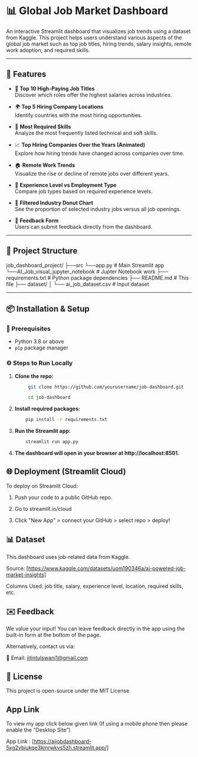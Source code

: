 # 📊 Global Job Market Dashboard

An interactive Streamlit dashboard that visualizes job trends using a dataset from Kaggle. This project helps users understand various aspects of the global job market such as top job titles, hiring trends, salary insights, remote work adoption, and required skills.

---

## 🚀 Features

- 💼 **Top 10 High-Paying Job Titles**  
  Discover which roles offer the highest salaries across industries.

- 🌍 **Top 5 Hiring Company Locations**  
  Identify countries with the most hiring opportunities.

- 🧠 **Most Required Skills**  
  Analyze the most frequently listed technical and soft skills.

- 📈 **Top Hiring Companies Over the Years (Animated)**  
  Explore how hiring trends have changed across companies over time.

- 🏠 **Remote Work Trends**  
  Visualize the rise or decline of remote jobs over different years.

- 👥 **Experience Level vs Employment Type**  
  Compare job types based on required experience levels.

- 🧾 **Filtered Industry Donut Chart**  
  See the proportion of selected industry jobs versus all job openings.

- 💬 **Feedback Form**  
  Users can submit feedback directly from the dashboard.

---

## 📁 Project Structure

job_dashboard_project/
├──src
  └──app.py # Main Streamlit app
   └──AI_Job_visual_jupyter_notebook # Jupter Notebook work
├── requirements.txt # Python package dependencies
├── README.md # This file
├── dataset/
│ └── ai_job_dataset.csv # Input dataset


---

## 📦 Installation & Setup

### 🔧 Prerequisites
- Python 3.8 or above
- `pip` package manager

### ⚙️ Steps to Run Locally

1. **Clone the repo:**
   ```bash
        git clone https://github.com/yourusername/job-dashboard.git

        cd job-dashboard 
    ```
2. **Install required packages:**
    ```bash
        pip install -r requirements.txt
    ``` 
3. **Run the Streamlit app:**
    ```bash
        streamlit run app.py
    ```

4. **The dashboard will open in your browser at http://localhost:8501.**

## 🌐 Deployment (Streamlit Cloud)
To deploy on Streamlit Cloud:

1. Push your code to a public GitHub repo.

2. Go to streamlit.io/cloud

3. Click "New App" > connect your GitHub > select repo > deploy!

## 📊 Dataset
This dashboard uses job-related data from Kaggle.

Source: [https://www.kaggle.com/datasets/uom190346a/ai-powered-job-market-insights]

Columns Used: job title, salary, experience level, location, required skills, etc.

## ✉️ Feedback
We value your input! You can leave feedback directly in the app using the built-in form at the bottom of the page.

Alternatively, contact us via:

📧 Email: jitintulswani1@gmail.com


## 📄 License
This project is open-source under the MIT License


## App Link

To view my app click below given link
(If using a mobile phone then please enable the "Desktop Site")

App Link : [https://aijobdashboard-5xg2vbjukqe3kmrwkvs5zh.streamlit.app/]


